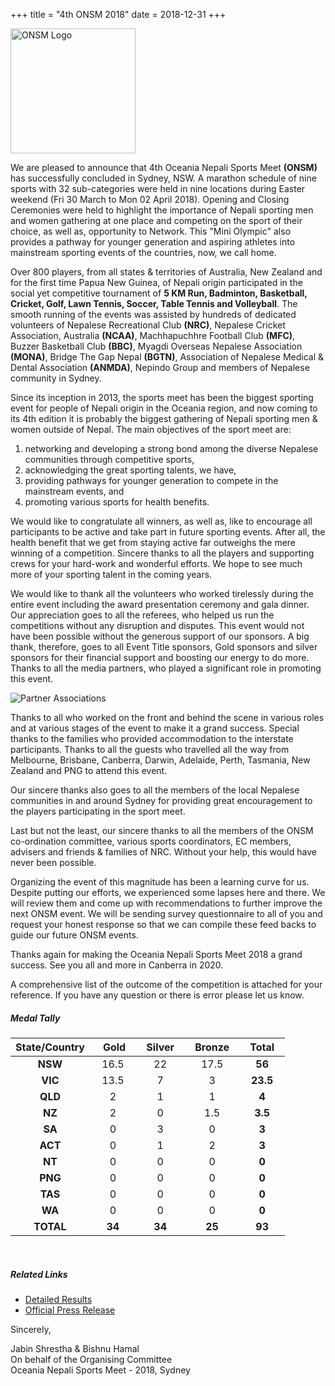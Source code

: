+++
title = "4th ONSM 2018"
date = 2018-12-31
+++

<div class="row">
<div class="col-md-12">

<img class="img-thumbnail float-left mr-3" src="../../img/onsm-logo-bg-red.jpg" width=200 alt="ONSM Logo">

We are pleased to announce that 4th Oceania Nepali Sports Meet <b>(ONSM)</b> has successfully concluded in Sydney, NSW. A marathon schedule of nine sports with 32 sub-categories were held in nine locations during Easter weekend (Fri 30 March to Mon 02 April 2018). Opening and Closing Ceremonies were held to highlight the importance of Nepali sporting men and women gathering at one place and competing on the sport of their choice, as well as, opportunity to Network. This "Mini Olympic" also provides a pathway for younger generation and aspiring athletes  into mainstream sporting events of the countries, now, we call home.

Over 800 players, from all states & territories of Australia, New Zealand and for the first time Papua New Guinea, of Nepali origin participated in the social yet competitive tournament of <b>5 KM Run, Badminton, Basketball, Cricket, Golf, Lawn Tennis, Soccer, Table Tennis and Volleyball</b>. The smooth running of the events was assisted by hundreds of dedicated volunteers of Nepalese Recreational Club <b>(NRC)</b>, Nepalese Cricket Association, Australia <b>(NCAA)</b>, Machhapuchhre Football Club <b>(MFC)</b>, Buzzer Basketball Club <b>(BBC)</b>, Myagdi Overseas Nepalese Association <b>(MONA)</b>, Bridge The Gap Nepal <b>(BGTN)</b>, Association of Nepalese Medical & Dental Association <b>(ANMDA)</b>, Nepindo Group and members of Nepalese community in Sydney.

Since its inception in 2013, the sports meet has been the biggest sporting event for people of Nepali origin in the Oceania region, and now coming to its 4th edition it is probably the biggest gathering of Nepali sporting men & women outside of Nepal. The main objectives of the sport meet are:

</div>
<div class="col-md-6">

1. networking and developing a strong bond among the diverse Nepalese communities through competitive sports,<br>
2. acknowledging the great sporting talents, we have,<br>
3. providing pathways for younger generation to compete in the mainstream events, and<br>
4. promoting various sports for health benefits.

We would like to congratulate all winners, as well as, like to encourage all participants to be active and take part in future sporting events. After all, the health benefit that we get from staying active far outweighs the mere winning of a competition. Sincere thanks to all the players and supporting crews for your hard-work and wonderful efforts. We hope to see much more of your sporting talent in the coming years.

</div>
<div class="col-md-1"></div>
<div class="col-md-5">

<div class="fb-video mb-3" data-href="https://www.facebook.com/link2bhattarai/videos/186821241838084/" data-width="500" data-show-text="false"></div>
<div id="fb-root"></div>
<script>
    (function (d, s, id) {
        var js, fjs = d.getElementsByTagName(s)[0];
        if (d.getElementById(id)) return;
        js = d.createElement(s); js.id = id;
        js.src = 'https://connect.facebook.net/en_US/sdk.js#xfbml=1&version=v2.11';
        fjs.parentNode.insertBefore(js, fjs);
    }(document, 'script', 'facebook-jssdk'));
</script>
</div>
<div class="col-md-12">

We would like to thank all the volunteers who worked tirelessly during the entire event including the award presentation ceremony and gala dinner. Our appreciation goes to all the referees, who helped us run the competitions without any disruption and disputes.  This event would not have been possible without the generous support of our sponsors. A big thank, therefore, goes to all Event Title sponsors, Gold sponsors and silver sponsors for their financial support and boosting our energy to do more. Thanks to all the media partners, who played a significant role in promoting this event.

<img class="img-thumbnail mb-3" src="../../img/associations.jpg" alt="Partner Associations">

Thanks to all who worked on the front and behind the scene in various roles and at various stages of the event to make it a grand success. Special thanks to the families who provided accommodation to the interstate participants. Thanks to all the guests who travelled all the way from Melbourne, Brisbane, Canberra, Darwin, Adelaide, Perth, Tasmania, New Zealand and PNG to attend this event.

Our sincere thanks also goes to all the members of the local Nepalese communities in and around Sydney for providing great encouragement to the players participating in the sport meet.

</div>
<div class="col-md-6">

Last but not the least, our sincere thanks to all the members of the ONSM co-ordination committee, various sports coordinators, EC members, advisers and friends & families of NRC. Without your help, this would have never been possible.

Organizing the event of this magnitude has been a learning curve for us. Despite putting our efforts, we experienced some lapses here and there. We will review them and come up with recommendations to further improve the next ONSM event. We will be sending survey questionnaire to all of you and request your honest response so that we can compile these feed backs to guide our future ONSM events.

Thanks again for making the Oceania Nepali Sports Meet 2018 a grand success. See you all and more in Canberra in 2020.

A comprehensive list of the outcome of the competition is attached for your reference. If you have any question or there is error please let us know.

</div>
<div class="col-md-1"></div>
<div class="col-md-5">

##### **Medal Tally**

| State/Country | &nbsp;&nbsp; Gold &nbsp; | &nbsp; Silver &nbsp; | &nbsp; Bronze &nbsp; | &nbsp; Total &nbsp; |
| :-----------: | :----------------------: | :------------------: | :------------------: | :-----------------: |
|    **NSW**    |           16.5           |          22          |         17.5         |       **56**        |
|    **VIC**    |           13.5           |          7           |          3           |      **23.5**       |
|    **QLD**    |            2             |          1           |          1           |        **4**        |
|    **NZ**     |            2             |          0           |         1.5          |       **3.5**       |
|    **SA**     |            0             |          3           |          0           |        **3**        |
|    **ACT**    |            0             |          1           |          2           |        **3**        |
|    **NT**     |            0             |          0           |          0           |        **0**        |
|    **PNG**    |            0             |          0           |          0           |        **0**        |
|    **TAS**    |            0             |          0           |          0           |        **0**        |
|    **WA**     |            0             |          0           |          0           |        **0**        |
|   **TOTAL**   |          **34**          |        **34**        |        **25**        |       **93**        |

<br>

##### **Related Links**
- <a href=".././.././doc/4th-ONSM-2018-Results.pdf" target="_blank">Detailed Results</a>
- <a href=".././.././doc/4th-ONSM-2018-Results.pdf" target="_blank">Official Press Release</a>

</div>
<div class="col-md-12">

Sincerely,

Jabin Shrestha & Bishnu Hamal<br>
On behalf of the Organising Committee<br>
Oceania Nepali Sports Meet - 2018, Sydney

</div>